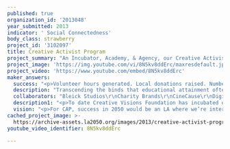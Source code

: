 ```yaml
---
published: true
organization_id: '2013048'
year_submitted: 2013
indicator: ' Social Connectedness'
body_class: strawberry
project_id: '3102097'
title: Creative Activist Program
project_summary: "An Incubator, Academy, & Agency, our Creative Activist Program (CAP) is a place for LA’s creative activists to turn ideas into action & for the Los Angeles community at large to become a force for change. In LA alone, we incubate, educate, & represent over 45 different media & arts projects, ranging in media types (film, multimedia, music, visual arts, & more) & focusing on our 6 core causes (human rights, youth & education, global consciousness, environment, gender equality, & health & wellness). <p>Individually, our creative activists exemplify a heightened level of social connectedness. Having identified their cause, they use a media type to address an issue & inspire action. Their work in turn demands social interaction & civic engagement, & their projects draw community involvement & local volunteerism. As a collective, CAP fosters the community necessary to galvanize action around these issues & improve the social well being of Los Angeles.</p>Current LA-based CAP projects include:\r\n\r\nTHE IMAGINATION FOUNDATION\r\nGrown out of “Caine’s Arcade” & with support from the Goldhirsh Foundation, the Imagination Foundation (IF) turned a viral video with 6 million views into a movement that now finds, fosters, & funds creativity & entrepreneurship in kids. In 2012 IF launched its Global Cardboard Challenge & hosted over 270 events in 41 countries. \r\n\r\nTENDER GREENS SUSTAINABLE LIFE PROJECT\r\nA dynamic farming program developed by Tender Greens Restaurants’ founders, the Sustainable Life Project (SLP) provides transitioning foster youth with a safe, consistent learning & living environment.  To date, SLP has nurtured a class of interns to complete the program & become Tender Greens employees.\r\n\r\nFOSTER THE FUTURE\r\nThis project is the band Foster the People’s philanthropic initiative that works with charities & communities to influence the act of giving back & creating community. \r\n\r\nIn LA they work with 826LA, Breakaway Education, LA Guerrilla Gardening, & Social Justice Learning Institute.\r\n\r\nThe implementation of CAP throughout LA will consist of 2 different levels of engagement: 1) with individual high impact creative activists & 2) with the LA community as a whole. To our selected creative activists & their projects, we provide direct services as an Incubator, Academy, & Agency.\r\n\r\nAs an Incubator, we offer strategic & narrative development to map out their goals & objectives. We host an annual CAP Summit at our community Center in Malibu where we exchange ideas & share lessons learned. We also provide our creative activists with the ON Revolution, a resource-rich online social network where they can collaborate around their projects & meet one another’s needs.\r\n\r\nAs an Academy, we nurture our creative activists’ talents & introduce them to critical knowledge through workshops & seminars in our CAP Academy Series & through panel conversations in our ON Rev Speaker Series. All content from these series is filmed & made available on the ON Revolution social networking site.\r\n\r\nAs an Agency we connect our creative activists with the people, funding, & networks they need. We also provide fundamental services such as fiscal sponsorship while matching them with industry professionals for mentorship.\r\n\r\nOur engagement with the LA community at large will take form as an expansion of CAP, geared for the public. We will hold an LA Creative Activist Conference for a broad audience.  Fashioned in the style of an arts & media-centric TED Conference, this will be a fusion of our CAP Summit & our ON Rev Speaker Series. The Creative Activist Conference will highlight the work of our creative activists, offer panels about our most successful projects, & host forums on innovate solutions for LA’s pressing issues. This gathering will provide opportunities for the community to get involved through civic engagement & volunteerism. As part of CAP’s immersion into LA, we will offer Angelenos exclusive access to the ON Revolution site, our ON Rev Speaker Series, & our creative activists’ satellite community events.\r\n\r\nArmed with the endless possibilities of digital media, today’s Angelenos are all producers, journalists, storytellers – piecing together a collective narrative & engaging in a global dialogue. What story will we tell?  Thanks to LA2050, this year we have the chance to make LA’s story count – to make it a story about the community that tackled issues like poverty, global warming, human trafficking, & educational inequity with films & words & photos.  \r\n\r\nBy nurturing LA’s creative activists & extending their work deep into the LA community, CAP will enliven, encourage, & sustain social connectedness throughout LA. CAP’s 45+ active local projects provide Angelenos with the opportunity to participate in the solutions that will determine the future of LA. Ultimately, our Creative Activist Program has the ability to make the story of LA2050 that of a community rich in social interaction, civic engagement, & volunteerism."
project_image: 'https://img.youtube.com/vi/8N5kv8ddErc/maxresdefault.jpg'
project_video: 'https://www.youtube.com/embed/8N5kv8ddErc'
maker_answers:
  success: "<p>Volunteer hours generated. Local donations raised. Number of petitions signed. Number of users active on the ON Revolution social networking site. Number of people attending events.</p>\r\n\r\n<p>We will evaluate CAP by detailing, measuring, and quantifying not only the impact that each of our LA CAP projects produces but also CAP’s impact on the LA community at large.  We require that each of our LA creative activists submits impact reports that provide us with concrete metrics on their work, and we hold our own work to the same expectations. We will have impact reports on each of our nearly 50 LA creative activists as well as a comprehensive report on CAP’s impact on LA as a whole.</p>\r\n\r\n<p>In these reports, we assess impact, social media, strategy, media attention, and fundraising. </p>\r\n\r\n<p>Regarding impact, we will detail what direct services have been provided, who has been served, and how many people have benefitted.  We will also evaluate what long-term effects the project produces, whom or what has benefitted from those effects, and the metrics surrounding those beneficiaries.  Additionally, we will assess how the project has influenced change and what outcomes have been produced that have helped shape key policies, rights, and/or freedoms.  Lastly, we will report on how our project has addressed the issues surrounding the root cause of the problem and implemented sustainable change.</p>\r\n\r\n<p>Regarding social media, we will outline the project’s social media strategy, and we will detail, measure, and quantify social media traffic, reach, reaction, and action.  For instance, we will track who we are reaching, how we are reaching them, who is reacting, what they are saying, who’s taking action, what actions are most important, etc.</p>\r\n\r\n<p>Regarding strategy, we will detail our project’s goals and objectives over the past year and illustrate how we reached these goals and objectives, noting the benchmarks along the way.</p>\r\n\r\n<p>Regarding media attention, we will describe coverage received in 2013 and how the project received the attention.</p>\r\n\r\n<p>Regarding fundraising, we will provide year-end financial statements, including the budget and expense report for the past seven months.</p>\r\n\r\n<p>We will measure success by evaluating the metrics surrounding LA’s volunteerism, voting, and civic and social engagement before and after the implementation of CAP in Los Angeles. LA2050 currently gives LA an orange rating for social connectedness, implying that LA’s lack of social connectedness currently hinders human development.  With CAP, we strive to significantly enhance human development across LA, and we intend to measure that by quantifying the work of our LA creative activists and evaluating the social interaction, civic engagement, and volunteerism produced through our Creative Activist Program.</p>"
  description: "Transcending the binds that educational attainment often places on individuals’ exposure to and opportunities for engagement, CAP will strengthen social connectedness throughout LA by cultivating creative activist projects that offer social interaction, civic engagement, and volunteer opportunities.  CAP inherently affects LA2050’s metrics for social connectedness.\r\n\r\nRegarding social interaction, CAP not only provides Angelenos with the ON Revolution resource-rich social networking site to communicate and collaborate around projects and issues alike, but it also offers the LA community a wide variety of events.  Aside from the LA Creative Activist Conference, Angelenos will now be able to attend an ON Rev Speaker Series event every 4-6 weeks.  Additionally, at our Dan Eldon Center for Creative Activism in Malibu, we host gallery openings, monthly Sundowners for creative activists to meet and mingle from April through September, and Sack Lunches for Angelenos interested in creative activism to come learn more.  Recently, we’ve begun hosting occasional screenings and even held small festivals at our Center as well.  Separately, our 45+ creative activists and their projects host an array of satellite events around LA, from fundraisers to awareness events, available to the broader LA community.\r\n\r\nRegarding civic engagement, each of CAP projects offers individuals numerous points of entry to mobilize personally and as a community around issues that matter most to them.  As a media and art centered source for engagement, we meet citizens at the core of what inspires them, and these projects call on the community to take action. For our creative activists, action can take many different forms – from a Global Day of Play for a Cardboard Challenge to a screening and discussion around global poverty and microfinance.  Action can also mean donating to a cause to sustain its work or signing a petition to influence institutional change.\r\n\r\nRegarding volunteerism, CAP and the projects under its umbrella survive thanks to volunteers, and we have a bottomless well of opportunities for volunteers to get involved.  The media and arts component of CAP functions as that entry point for the average, uninspired, uninvolved citizen to become inspired and get involved.\r\n\r\nAnd with inspired, involved, invested citizens, LA has the potential to flourish as a community and tap into its own spark to ignite change both locally and globally."
  collaborators: "Bleick Studios\r\nCharity Brands\r\nCineCause\r\nDigital Fusion\r\nDo Good Bus\r\nGeena Davis Institute\r\nGOOD\r\nRYOT\r\nInvisible Children\r\nRED Digital Cinema\r\nSocial Impact Media Awards\r\nBurkle Center\r\nHuffington Post\r\nMY HERO Project\r\nTiziano Project\r\nTOMS\r\nTopanga Film Festival\r\nUN\r\n\r\nLA Creative Activists’ Projects:\r\nAma Yoga\r\nBeremedy\r\nBuyayear\r\nCura Orphanage\r\nDEEDA\r\nDJ AM Memorial Fund\r\nFoster the Future\r\nFRESH U\r\nHappy\r\nImagination Foundation\r\nLandfill Harmonic\r\nLinda’s Voice\r\nLiving on One\r\nNo Right Brain Left Behind\r\nOne Person Crying\r\nParson’s Nos\r\nReadkiddoread\r\nSending the Orphans Back\r\nSteve Aoki Fund\r\nSymphonic Love Foundation\r\nTaming Your Anger\r\nSustainable Life Project\r\nThe Dinner Party\r\nTribes in Transition Education "
  description1: "<p>To date Creative Visions Foundation has incubated over 150 creative activist projects and productions, reaching over 90 million people.  Furthermore, these projects have reached 195 countries across the globe, and a recent evaluation of our finances, found that for every $1 donated to Creative Visions Foundation, $2.44 is raised for our fiscally sponsored creative activist projects.  Additionally, since the launch of our Dan Eldon Center for Creative Activism in Malibu, we’ve hosted more than 100 events, serving over 10,000 people through educational seminars and community program.  Specifically, as an Academy, CAP’s Academy Series and ON Rev Speaker Series host approximately 20 events annually, which produce original content and generate roughly 300 minutes of finished productions a year.</p>\r\n\r\n<p>Some notable projects to have come out of CAP include the following:</p>\r\n\r\n<p>Video Volunteers:  One of CVF’s first creative activist, nurtured by founders Kathy Eldon and Amy Eldon Turteltaub here in LA, Jessica Mayberry had a vision to teach illiterate Indian women  how to use film to tell their stories and fight their battles.  We helped her see it with business strategy, creative consulting, journalism education, and board development.  Today Video Volunteers has created the largest, most diverse network of salaried community producers in the world.  To date, Video Volunteers has created 15 community video units, trained 150 producers, employed 100 full-time producers, held 1100 screenings, reached 200,000 people through screenings, produced 60 video magazines and 50 additional films, hosted regular video screenings in 350 villages and slums, spurred 2,000 people to take direct action.</p>\r\n\r\n<p>Happy:  The latest documentary from Academy Award nominee and Angeleno Roko Belic, Happy sets out to answer the question and stimulate conversations around, “What makes you happy?”  With a Facebook force of more than 30,000 Facebook fans, Happy quickly climbed to the #1 documentary on iTunes and declared February 11th, 2012 World Happy Day, holding over 600 screenings of the documentary in 60 countries on all 7 continents.</p>\r\n\r\n<p>Living on One:  A documentary about 4 LA-based college students who spent their summer living on $1 a day in rural Guatemala to better understand extreme poverty, Living on One has screened in 25 cities to 52,000 people & launched a Student Microfinance Movement with participation from 55 universities. A resource for students to take microfinance classes, find internships, and attend conferences, the Student Microfinance Movement builds the skill set necessary to become successful social entrepreneurs.</p>"
  vision: "<p>For CAP, success in 2050 would be an LA where we’re interacting with one another, engaging in critical issues, volunteering for what moves us, and participating as voters to craft the narrative around our community. LA2050’s report on social connectedness looked bleak at best.</p>\r\n\r\n<p>In 2050, we see an LA with over 50% of its residents active on the ON Revolution social networking site, or engaging with one another on whatever platform the ON Revolution has evolved to become.  More importantly, we see an LA where that same number of people, if not more, is interacting with one another face to face at a host of community events.</p>\r\n\r\n<p>We see an LA with no fewer than 100 active LA creative projects operating under our Creative Activist Program, with an additional 50 projects having graduated to alumni and operating as their own 501©3s.  In turn, we see an LA with a dramatic rise in civic engagement, increasing the local donations raised and the number of petitions signed by at least 300%.</p>\r\n\r\n<p>We see an LA where the rates of volunteerism have risen from 21.5% to 65.8% and the number of adults volunteering has climbed from 2 million to 6 million.  We see an LA that sits somewhere in the top 3 metro areas for volunteerism rates.</p>\r\n\r\n<p>And we see an LA where we’re voting and trusting and enjoying our community.</p>\r\n\r\n<p>Above all, in 2050 we see an LA where social connectedness is not an indicator of human development but instead an essential part of life.  It is in our blood and sweat and DNA as Angelenos, and it is only the beginning of our potential to thrive.</p>"
cached_project_image: >-
  https://archive-assets.la2050.org/images/2013/creative-activist-program/img.youtube.com/vi/8N5kv8ddErc/maxresdefault.jpg
youtube_video_identifier: 8N5kv8ddErc

---
```

